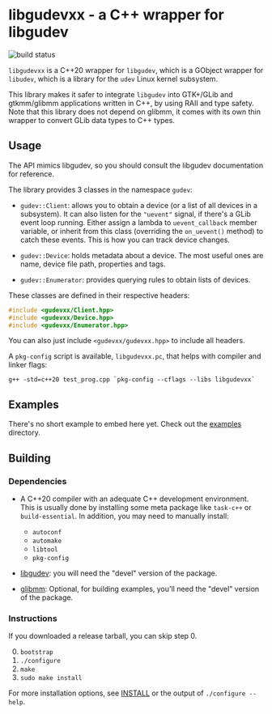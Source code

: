 # libgudevxx - a C++ wrapper for libgudev

![build status](https://github.com/dkosmari/libgudevxx/actions/workflows/build.yml/badge.svg)


`libgudevxx` is a C++20 wrapper for `libgudev`, which is a GObject wrapper for `libudev`, which is
a library for the `udev` Linux kernel subsystem.

This library makes it safer to integrate `libgudev` into GTK+/GLib and gtkmm/glibmm
applications written in C++, by using RAII and type safety. Note that this library does
not depend on glibmm, it comes with its own thin wrapper to convert GLib data types to C++
types.


## Usage

The API mimics libgudev, so you should consult the libgudev documentation for reference.

The library provides 3 classes in the namespace `gudev`:

  - `gudev::Client`: allows you to obtain a device (or a list of all devices in a
    subsystem). It can also listen for the `"uevent"` signal, if there's a GLib event loop
    running. Either assign a lambda to `uevent_callback` member variable, or inherit from
    this class (overriding the `on_uevent()` method) to catch these events. This is how
    you can track device changes.

  - `gudev::Device`: holds metadata about a device. The most useful ones are name, device
    file path, properties and tags.

  - `gudev::Enumerator`: provides querying rules to obtain lists of devices.

These classes are defined in their respective headers:

```cpp
#include <gudevxx/Client.hpp>
#include <gudevxx/Device.hpp>
#include <gudevxx/Enumerator.hpp>
```

You can also just include `<gudevxx/gudevxx.hpp>` to include all headers.

A `pkg-config` script is available, `libgudevxx.pc`, that helps with compiler and linker
flags:

    g++ -std=c++20 test_prog.cpp `pkg-config --cflags --libs libgudevxx`


## Examples

There's no short example to embed here yet. Check out the [examples](examples) directory.


## Building

### Dependencies

- A C++20 compiler with an adequate C++ development environment. This is usually done by
  installing some meta package like `task-c++` or `build-essential`. In addition, you may
  need to manually install:
  - `autoconf`
  - `automake`
  - `libtool`
  - `pkg-config`

- [libgudev](http://gitlab.gnome.org/GNOME/libgudev): you will need the "devel" version of
  the package.
- [glibmm](http://gitlab.gnome.org/GNOME/glibmm): Optional, for building examples, you'll
  need the "devel" version of the package.

### Instructions

If you downloaded a release tarball, you can skip step 0.

0. `bootstrap`
1. `./configure`
2. `make`
3. `sudo make install`

For more installation options, see [INSTALL](INSTALL) or the output of `./configure
--help`.

